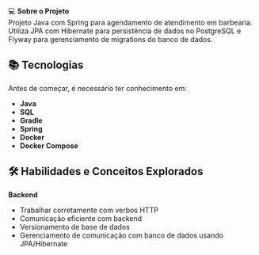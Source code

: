 💻 **Sobre o Projeto**  
Projeto Java com Spring para agendamento de atendimento em barbearia. Utiliza JPA com Hibernate para persistência de dados no PostgreSQL e Flyway para gerenciamento de migrations do banco de dados.

## 📚 Tecnologias

Antes de começar, é necessário ter conhecimento em:

- **Java**
- **SQL**
- **Gradle**
- **Spring**
- **Docker**
- **Docker Compose**

## 🛠️ Habilidades e Conceitos Explorados

**Backend**

- Trabalhar corretamente com verbos HTTP
- Comunicação eficiente com backend
- Versionamento de base de dados
- Gerenciamento de comunicação com banco de dados usando JPA/Hibernate
